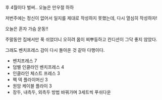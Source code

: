 후 4월이다 벌써.. 오늘은 만우절 하하

저번주에는 정신이 없어서 일지를 제대로 작성하지 못했는데, 다시 열심히 작성하자!

오늘은 혼자 가슴 운동!!

주말동안 집에서만 푹 쉬었더니 오히려 몸이 찌뿌둥하고 컨디션이 그닥 좋지 않았다.

그래도 벤치프레스 감이 다시 돌아온 것 같아 다행이다.

- 벤치프레스 7
- 덤벨 인클라인 벤치프레스 4
- 인클라인 체스트 프레스 3
- 펙 덱 플라이머신 3
- 원암 케이블 플라이 3
- 장두, 내측두, 외측두 방법 바꿔가며 3세트씩 푸쉬다운